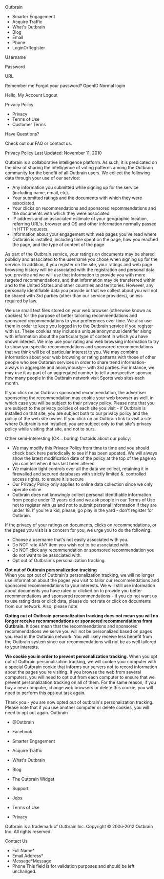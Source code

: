Outbrain

*   Smarter Engagement
*   Acquire Traffic
*   What's Outbrain
*   Blog
*   Email
*   Phone
*   LoginOrRegister

Username

Password

URL

Remember me Forgot your password? OpenID Normal login

Hello, My Account Logout

Privacy Policy

*   Privacy
*   Terms of Use
*   Customer Terms

Have Questions?

Check out our FAQ or contact us.

Privacy Policy Last Updated: November 11, 2010

Outbrain is a collaborative intelligence platform. As such, it is predicated on the idea of sharing the intelligence of voting patterns among the Outbrain community for the benefit of all Outbrain users. We collect the following data through your use of our service:

*   Any information you submitted while signing up for the service (including name, email, etc).
*   Your submitted ratings and the documents with which they were associated.
*   Your clicks on recommendations and sponsored recommendations and the documents with which they were associated
*   IP address and an associated estimate of your geographic location, referring URL's, browser and OS and other information normally passed in HTTP requests.
*   Information about your engagement with web pages you've read where Outbrain is installed, including time spent on the page, how you reached the page, and the type of content of the page

As part of the Outbrain service, your ratings on documents may be shared publicly and associated to the username you chose when signing up for the service. In addition, if you register on the site, your ratings and web page browsing history will be associated with the registration and personal data you provide and we will use that information to provide you with more targeted recommendations, and that information may be transferred within and to the United States and other countries and territories. However, any personally identifiable data you provide or that we collect about you will not be shared with 3rd parties (other than our service providers), unless required by law.

We use small text files stored on your web browser (otherwise known as cookies) for the purpose of better tailoring recommendations and sponsored recommendations to your preferences over time. We also use them in order to keep you logged in to the Outbrain service if you register with us. These cookies may include a unique anonymous identifier along with information about the particular type of content in which you have shown interest. We may use your rating and web browsing information to try to show you specific recommendations and sponsored recommendations that we think will be of particular interest to you. We may combine information about your web browsing or rating patterns with those of other people who see Outbrain services in order to share trend information-always in aggregate and anonymously-- with 3rd parties. For instance, we may use it as part of an aggregated number to tell a prospective sponsor how many people in the Outbrain network visit Sports web sites each month.

If you click on an Outbrain sponsored recommendation, the advertiser sponsoring the recommendation may cookie your web browser as well, in which case you will be subject to their privacy policy. Please note that you are subject to the privacy policies of each site you visit - if Outbrain is installed on that site, you are subject both to our privacy policy and the policy of the web site owner. If you click on an Outbrain link to visit a site where Outbrain is not installed, you are subject only to that site's privacy policy while visiting that site, and not to ours.

Other semi-interesting (OK... boring) factoids about our policy:

*   We may modify this Privacy Policy from time to time and you should check back here periodically to see if has been updated. We will always show the latest modification date of the policy at the top of the page so you can tell when it has last been altered
*   We maintain tight controls over all the data we collect, retaining it in firewalled and secured databases with strictly limited &. controlled access rights, to ensure it is secure
*   Our Privacy Policy only applies to online data collection since we only operate online
*   Outbrain does not knowingly collect personal identifiable information from people under 13 years old and we ask people in our Terms of Use not to register with us and not to submit personal information if they are under 18. If you're a kid, please, go play in the yard - don't register for Outbrain.

If the privacy of your ratings on documents, clicks on recommendations, or the pages you visit is a concern for you, we urge you to do the following:

*   Choose a username that's not easily associated with you.
*   Do NOT rate ANY item you wish not to be associated with.
*   Do NOT click any recommendation or sponsored recommendation you do not want to be associated with.
*   Opt out of Outbrain's personalization tracking.

**Opt out of Outbrain personalization tracking**  
When you opt out of Outbrain's personalization tracking, we will no longer use information about the pages you visit to tailor our recommendations and sponsored recommendations to your interests. We will still use information about documents you have rated or clicked on to provide you better recommendations and sponsored recommendations - if you do not want us to use rating data or click data, please do not rate or click on documents from our network. Also, please note:

**Opting out of Outbrain personalization tracking does not mean you will no longer receive recommendations or sponsored recommendations from Outbrain.** It does mean that the recommendations and sponsored recommendations we serve you will not be personalized based on pages you read in the Outbrain network. You will likely receive less benefit from the Outbrain system since our recommendations will not be as well tailored to your interests.

**We cookie you in order to prevent personalization tracking.** When you opt out of Outbrain personalization tracking, we will cookie your computer with a special Outbrain cookie that informs our servers not to record information about the pages you're visiting. If you browse the web from several computers, you will need to opt out from each computer to ensure that we prevent personalization tracking on all of them. For the same reason, if you buy a new computer, change web browsers or delete this cookie, you will need to perform this opt-out task again.

Thank you - you are now opted out of outbrain's personalization tracking. Please note that if you use another computer or delete cookies, you will need to opt out again. Outbrain

*   @Outbrain
*   Facebook

*   Smarter Engagement
*   Acquire Traffic
*   What's Outbrain

*   Blog
*   The Outbrain Widget

*   Support
*   Jobs

*   Terms of Use
*   Privacy

Outbrain is a trademark of Outbrain Inc. Copyright © 2006-2012 Outbrain Inc. All rights reserved.

Contact Us

*   Full Name\*
*   Email Address\*
*   Message\*Message
*   Phone This field is for validation purposes and should be left unchanged.
